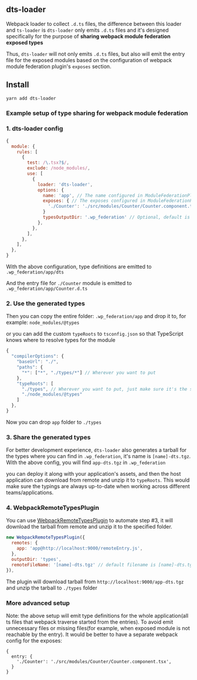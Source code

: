 ## dts-loader

Webpack loader to collect `.d.ts` files, the difference between this loader
and `ts-loader` is `dts-loader` only emits `.d.ts` files and it's designed
specifically for the purpose of **sharing webpack module federation exposed types**

Thus, `dts-loader` will not only emits `.d.ts` files, but also will emit the entry
file for the exposed modules based on the configuration of webpack module federation
plugin's `exposes` section.

## Install
```
yarn add dts-loader
```

### Example setup of type sharing for webpack module federation

### 1. dts-loader config

```javascript
{
  module: {
    rules: [
      {
        test: /\.tsx?$/,
        exclude: /node_modules/,
        use: [
          {
            loader: 'dts-loader',
            options: {
              name: 'app', // The name configured in ModuleFederationPlugin
              exposes: { // The exposes configured in ModuleFederationPlugin
                './Counter': './src/modules/Counter/Counter.component.tsx',
              }
              typesOutputDir: '.wp_federation' // Optional, default is '.wp_federation'
            },
          },
        ],
      },
    ],
  },
}
```

With the above configuration, type definitions are emitted to `.wp_federation/app/dts`

And the entry file for `./Counter` module is emitted to `.wp_federation/app/Counter.d.ts`

### 2. Use the generated types

Then you can copy the entire folder: `.wp_federation/app` and drop it to, for example: `node_modules/@types`

or you can add the custom `typeRoots` to `tsconfig.json` so that TypeScript knows where to resolve types for the module

```javascript
{
  "compilerOptions": {
    "baseUrl": "./",
    "paths": {
      "*": ["*", "./types/*"] // Wherever you want to put
    },
    "typeRoots": [
      "./types", // Wherever you want to put, just make sure it's the same as the one configured in `paths`
      "./node_modules/@types"
    ]
  },
}
```
Now you can drop `app` folder to `./types`

### 3. Share the generated types

For better development experience, `dts-loader` also generates a tarball for the types where you can find in `.wp_federation`, it's name is `[name]-dts.tgz`.
With the above config, you will find `app-dts.tgz` in `.wp_federation`

you can deploy it along with your application's assets, and then the host application can download from remote and unzip it to `typeRoots`. This would make sure the typings are always up-to-date when working across different teams/applications.

### 4. WebpackRemoteTypesPlugin
You can use [WebpackRemoteTypesPlugin](https://github.com/ruanyl/webpack-remote-types-plugin) to automate step #3, it will download the tarball from remote and unzip it to the specified folder.

```javascript
new WebpackRemoteTypesPlugin({
  remotes: {
    app: 'app@http://localhost:9000/remoteEntry.js',
  },
  outputDir: 'types',
  remoteFileName: '[name]-dts.tgz' // default filename is [name]-dts.tgz where [name] is the remote name, for example, `app` with the above setup
}),
```

The plugin will download tarball from `http://localhost:9000/app-dts.tgz` and unzip the tarball to `./types` folder

### More advanced setup
Note: the above setup will emit type definitions for the whole application(all ts files that webpack traverse started from the entries).
To avoid emit unnecessary files or missing files(for example, when exposed module is not reachable by the entry). It would be better to
have a separate webpack config for the exposes:

```
{
  entry: {
    './Counter': './src/modules/Counter/Counter.component.tsx',
  }
}
```


